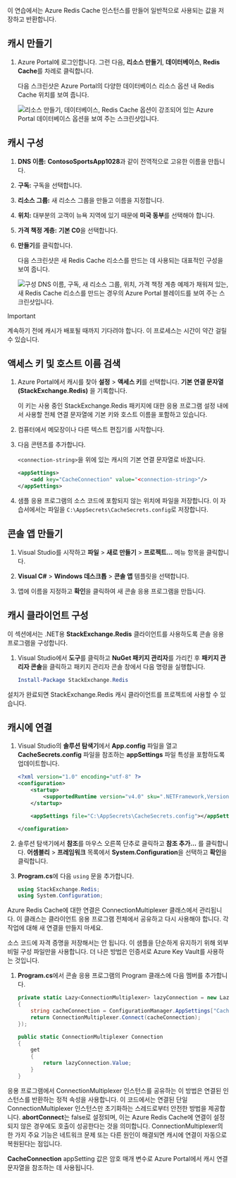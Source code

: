 이 연습에서는 Azure Redis Cache 인스턴스를 만들어 일반적으로 사용되는 값을 저장하고 반환합니다.

## <a name="create-a-cache"></a>캐시 만들기

1. Azure Portal에 로그인합니다. 그런 다음, **리소스 만들기**, **데이터베이스**, **Redis Cache**를 차례로 클릭합니다.

    다음 스크린샷은 Azure Portal의 다양한 데이터베이스 리소스 옵션 내 Redis Cache 위치를 보여 줍니다.

    ![리소스 만들기, 데이터베이스, Redis Cache 옵션이 강조되어 있는 Azure Portal 데이터베이스 옵션을 보여 주는 스크린샷입니다.](../media/4-create-a-cache-1.png)

## <a name="configure-your-cache"></a>캐시 구성

1. **DNS 이름:** **ContosoSportsApp1028**과 같이 전역적으로 고유한 이름을 만듭니다.

1. **구독:** 구독을 선택합니다.

1. **리소스 그룹:** 새 리소스 그룹을 만들고 이름을 지정합니다.

1. **위치:** 대부분의 고객이 뉴욕 지역에 있기 때문에 **미국 동부**를 선택해야 합니다.

1. **가격 책정 계층:** **기본 C0**을 선택합니다.

1. **만들기**를 클릭합니다.

    다음 스크린샷은 새 Redis Cache 리소스를 만드는 데 사용되는 대표적인 구성을 보여 줍니다.

    ![구성 DNS 이름, 구독, 새 리소스 그룹, 위치, 가격 책정 계층 예제가 채워져 있는, 새 Redis Cache 리소스를 만드는 경우의 Azure Portal 블레이드를 보여 주는 스크린샷입니다.](../media/4-create-a-cache-2.png)

> [!IMPORTANT]
> 계속하기 전에 캐시가 배포될 때까지 기다려야 합니다. 이 프로세스는 시간이 약간 걸릴 수 있습니다.

## <a name="retrieve-the-access-keys-and-host-name"></a>액세스 키 및 호스트 이름 검색

1. Azure Portal에서 캐시를 찾아 **설정** > **액세스 키**를 선택합니다. **기본 연결 문자열(StackExchange.Redis)** 을 기록합니다.

    이 키는 사용 중인 StackExchange.Redis 패키지에 대한 응용 프로그램 설정 내에서 사용할 전체 연결 문자열에 기본 키와 호스트 이름을 포함하고 있습니다.

1. 컴퓨터에서 메모장이나 다른 텍스트 편집기를 시작합니다.

1. 다음 콘텐츠를 추가합니다.

    `<connection-string>`을 위에 있는 캐시의 기본 연결 문자열로 바꿉니다.

    ```xml
    <appSettings>
        <add key="CacheConnection" value="<connection-string>"/>
    </appSettings>
    ```

1. 샘플 응용 프로그램의 소스 코드에 포함되지 않는 위치에 파일을 저장합니다. 이 자습서에서는 파일을 `C:\AppSecrets\CacheSecrets.config`로 저장합니다.

## <a name="create-a-console-app"></a>콘솔 앱 만들기

1. Visual Studio를 시작하고 **파일** > **새로 만들기** > **프로젝트...** 메뉴 항목을 클릭합니다.

1. **Visual C#** > **Windows 데스크톱** > **콘솔 앱** 템플릿을 선택합니다.

1. 앱에 이름을 지정하고 **확인**을 클릭하여 새 콘솔 응용 프로그램을 만듭니다.

## <a name="configure-the-cache-client"></a>캐시 클라이언트 구성

이 섹션에서는 .NET용 **StackExchange.Redis** 클라이언트를 사용하도록 콘솔 응용 프로그램을 구성합니다.

1. Visual Studio에서 **도구**를 클릭하고 **NuGet 패키지 관리자**를 가리킨 후 **패키지 관리자 콘솔**을 클릭하고 패키지 관리자 콘솔 창에서 다음 명령을 실행합니다.

    ```powershell
    Install-Package StackExchange.Redis
    ```

설치가 완료되면 StackExchange.Redis 캐시 클라이언트를 프로젝트에 사용할 수 있습니다.

## <a name="connect-to-the-cache"></a>캐시에 연결

1. Visual Studio의 **솔루션 탐색기**에서 **App.config** 파일을 열고 **CacheSecrets.config** 파일을 참조하는 **appSettings** 파일 특성을 포함하도록 업데이트합니다.

    ```xml
    <?xml version="1.0" encoding="utf-8" ?>
    <configuration>
        <startup>
            <supportedRuntime version="v4.0" sku=".NETFramework,Version=v4.7.1" />
        </startup>

        <appSettings file="C:\AppSecrets\CacheSecrets.config"></appSettings>

    </configuration>
    ```

1. 솔루션 탐색기에서 **참조**를 마우스 오른쪽 단추로 클릭하고 **참조 추가...** 를 클릭합니다. **어셈블리** > **프레임워크** 목록에서 **System.Configuration**을 선택하고 **확인**을 클릭합니다.

1. **Program.cs**에 다음 `using` 문을 추가합니다.

    ```csharp
    using StackExchange.Redis;
    using System.Configuration;
    ```

Azure Redis Cache에 대한 연결은 ConnectionMultiplexer 클래스에서 관리됩니다. 이 클래스는 클라이언트 응용 프로그램 전체에서 공유하고 다시 사용해야 합니다. 각 작업에 대해 새 연결을 만들지 마세요.

소스 코드에 자격 증명을 저장해서는 안 됩니다. 이 샘플을 단순하게 유지하기 위해 외부 비밀 구성 파일만을 사용합니다. 더 나은 방법은 인증서로 Azure Key Vault를 사용하는 것입니다.

1. **Program.cs**에서 콘솔 응용 프로그램의 Program 클래스에 다음 멤버를 추가합니다.

    ```csharp
    private static Lazy<ConnectionMultiplexer> lazyConnection = new Lazy<ConnectionMultiplexer>(() =>
    {
        string cacheConnection = ConfigurationManager.AppSettings["CacheConnection"].ToString();
        return ConnectionMultiplexer.Connect(cacheConnection);
    });

    public static ConnectionMultiplexer Connection
    {
        get
        {
            return lazyConnection.Value;
        }
    }
    ```

응용 프로그램에서 ConnectionMultiplexer 인스턴스를 공유하는 이 방법은 연결된 인스턴스를 반환하는 정적 속성을 사용합니다. 이 코드에서는 연결된 단일 ConnectionMultiplexer 인스턴스만 초기화하는 스레드로부터 안전한 방법을 제공합니다. **abortConnect**는 false로 설정되며, 이는 Azure Redis Cache에 연결이 설정되지 않은 경우에도 호출이 성공한다는 것을 의미합니다. ConnectionMultiplexer의 한 가지 주요 기능은 네트워크 문제 또는 다른 원인이 해결되면 캐시에 연결이 자동으로 복원된다는 점입니다.

**CacheConnection** appSetting 값은 암호 매개 변수로 Azure Portal에서 캐시 연결 문자열을 참조하는 데 사용됩니다.
